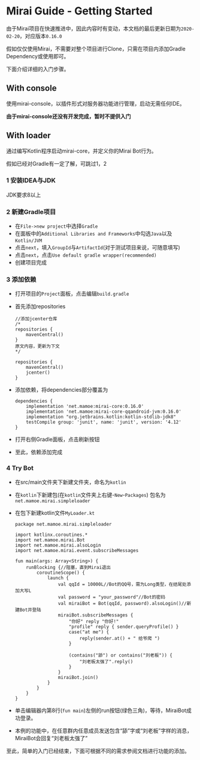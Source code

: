# Mirai Guide - Getting Started

由于Mirai项目在快速推进中，因此内容时有变动，本文档的最后更新日期为```2020-02-20```，对应版本```0.16.0```

假如仅仅使用Mirai，不需要对整个项目进行Clone，只需在项目内添加Gradle Dependency或使用即可。

下面介绍详细的入门步骤。

## With console

使用mirai-console，以插件形式对服务器功能进行管理，启动无需任何IDE。

**由于mirai-console还没有开发完成，暂时不提供入门**

## With loader

通过编写Kotlin程序启动mirai-core，并定义你的Mirai Bot行为。

假如已经对Gradle有一定了解，可跳过1，2

### 1 安装IDEA与JDK

JDK要求8以上

### 2 新建Gradle项目

- 在```File->new project```中选择```Gradle```
- 在面板中的```Additional Libraries and Frameworks```中勾选```Java```以及```Kotlin/JVM```
- 点击```next```，填入```GroupId```与```ArtifactId```(对于测试项目来说，可随意填写)
- 点击```next```，点击```Use default gradle wrapper(recommended)```
- 创建项目完成

### 3 添加依赖

- 打开项目的```Project```面板，点击编辑```build.gradle```

- 首先添加repositories

  ```
  //添加jcenter仓库
  /*
  repositories {
      mavenCentral()
  }
  原文内容，更新为下文
  */
  
  repositories {
      mavenCentral()
      jcenter()
  }
  ```

- 添加依赖，将dependencies部分覆盖为

  ```
  dependencies {
      implementation 'net.mamoe:mirai-core:0.16.0'
      implementation 'net.mamoe:mirai-core-qqandroid-jvm:0.16.0'
      implementation "org.jetbrains.kotlin:kotlin-stdlib-jdk8"
      testCompile group: 'junit', name: 'junit', version: '4.12'
  }
  ```

- 打开右侧Gradle面板，点击刷新按钮
- 至此，依赖添加完成

### 4 Try Bot

- 在src/main文件夹下新建文件夹，命名为```kotlin```
- 在```kotlin```下新建包(在```kotlin```文件夹上右键-```New```-```Packages```) 包名为```net.mamoe.mirai.simpleloader```

- 在包下新建kotlin文件```MyLoader.kt```

  ```
  package net.mamoe.mirai.simpleloader
  
  import kotlinx.coroutines.*
  import net.mamoe.mirai.Bot
  import net.mamoe.mirai.alsoLogin
  import net.mamoe.mirai.event.subscribeMessages
  
  fun main(args: Array<String>) {
      runBlocking {//阻塞，直到Mirai退出
          coroutineScope() {
              launch {
                  val qqId = 10000L//Bot的QQ号，需为Long类型，在结尾处添加大写L
                  val password = "your_password"//Bot的密码
                  val miraiBot = Bot(qqId, password).alsoLogin()//新建Bot并登陆
                  miraiBot.subscribeMessages {
                      "你好" reply "你好!"
                      "profile" reply { sender.queryProfile() }
                      case("at me") {
                          reply(sender.at() + " 给爷爬 ")
                      }
  
                      (contains("舔") or contains("刘老板")) {
                          "刘老板太强了".reply()
                      }
                  }
                  miraiBot.join()
              }
          }
      }
  }
  ```

- 单击编辑器内第8行(```fun main```)左侧的run按钮(绿色三角)，等待，MiraiBot成功登录。
- 本例的功能中，在任意群内任意成员发送包含“舔”字或“刘老板”字样的消息，MiraiBot会回复“刘老板太强了”



至此，简单的入门已经结束，下面可根据不同的需求参阅文档进行功能的添加。
